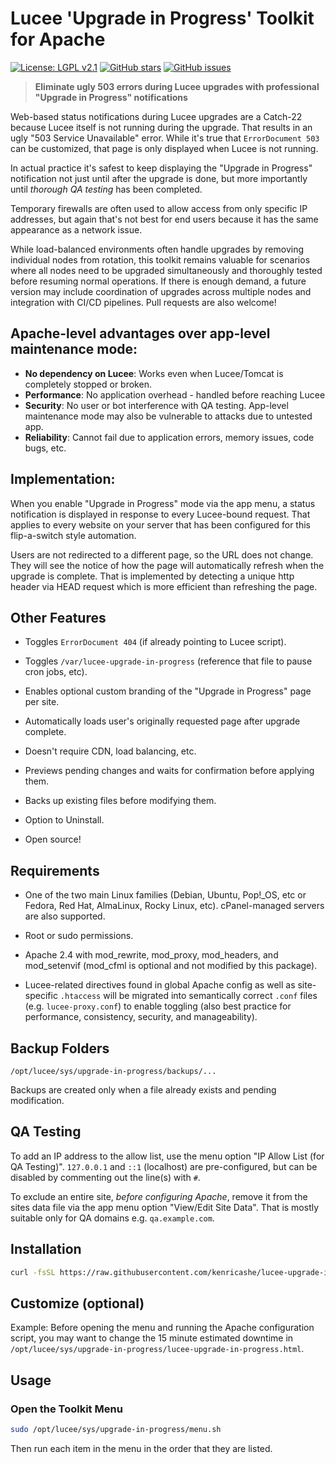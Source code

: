 # Lucee 'Upgrade in Progress' Toolkit for Apache

[![License: LGPL v2.1](https://img.shields.io/badge/License-LGPL%20v2.1-blue.svg)](https://www.gnu.org/licenses/lgpl-2.1)
[![GitHub stars](https://img.shields.io/github/stars/kenricashe/lucee-upgrade-in-progress-toolkit-for-apache.svg)](https://github.com/kenricashe/lucee-upgrade-in-progress-toolkit-for-apache/stargazers)
[![GitHub issues](https://img.shields.io/github/issues/kenricashe/lucee-upgrade-in-progress-toolkit-for-apache.svg)](https://github.com/kenricashe/lucee-upgrade-in-progress-toolkit-for-apache/issues)

> **Eliminate ugly 503 errors during Lucee upgrades with professional "Upgrade in Progress" notifications**

Web-based status notifications during Lucee upgrades are a Catch-22 because Lucee itself is not running during the upgrade. That results in an ugly "503 Service Unavailable" error. While it's true that `ErrorDocument 503` can be customized, that page is only displayed when Lucee is not running.

In actual practice it's safest to keep displaying the "Upgrade in Progress" notification not just until after the upgrade is done, but more importantly until *thorough QA testing* has been completed.

Temporary firewalls are often used to allow access from only specific IP addresses, but again that's not best for end users because it has the same appearance as a network issue.

While load-balanced environments often handle upgrades by removing individual nodes from rotation, this toolkit remains valuable for scenarios where all nodes need to be upgraded simultaneously and thoroughly tested before resuming normal operations. If there is enough demand, a future version
may include coordination of upgrades across multiple nodes and integration with CI/CD pipelines.
Pull requests are also welcome!

## Apache-level advantages over app-level maintenance mode:

- **No dependency on Lucee**: Works even when Lucee/Tomcat is completely stopped or broken.
- **Performance**: No application overhead - handled before reaching Lucee
- **Security**: No user or bot interference with QA testing. App-level maintenance mode may also be vulnerable to attacks due to untested app.
- **Reliability**: Cannot fail due to application errors, memory issues, code bugs, etc.

## Implementation:

When you enable "Upgrade in Progress" mode via the app menu, a status notification is displayed in response to every Lucee-bound request. That applies to every website on your server that has been configured for this flip-a-switch style automation.

Users are not redirected to a different page, so the URL does not change. They will see the notice of how the page will automatically refresh when the upgrade is complete. That is implemented by detecting a unique http header via HEAD request which is more efficient than refreshing the page.

## Other Features

- Toggles `ErrorDocument 404` (if already pointing to Lucee script).

- Toggles `/var/lucee-upgrade-in-progress` (reference that file to pause cron jobs, etc).

- Enables optional custom branding of the "Upgrade in Progress" page per site.

- Automatically loads user's originally requested page after upgrade complete.

- Doesn't require CDN, load balancing, etc.

- Previews pending changes and waits for confirmation before applying them.

- Backs up existing files before modifying them.

- Option to Uninstall.

- Open source!


## Requirements

- One of the two main Linux families (Debian, Ubuntu, Pop!_OS, etc or Fedora, Red Hat, AlmaLinux, Rocky Linux, etc).
cPanel-managed servers are also supported.

- Root or sudo permissions.

- Apache 2.4 with mod_rewrite, mod_proxy, mod_headers, and mod_setenvif (mod_cfml is optional and not modified by this package).

- Lucee-related directives found in global Apache config as well as site-specific `.htaccess` will be migrated into semantically correct `.conf` files (e.g. `lucee-proxy.conf`) to enable toggling (also best practice for performance, consistency, security, and manageability).


## Backup Folders

`/opt/lucee/sys/upgrade-in-progress/backups/...`

Backups are created only when a file already exists and pending modification.


## QA Testing

To add an IP address to the allow list, use the menu option "IP Allow List (for QA Testing)". `127.0.0.1` and `::1` (localhost) are pre-configured, but can be disabled by commenting out the line(s) with `#`.

To exclude an entire site, *before configuring Apache*, remove it from the sites data file via the app menu option "View/Edit Site Data". That is mostly suitable only for QA domains e.g. `qa.example.com`.


## Installation

```bash
curl -fsSL https://raw.githubusercontent.com/kenricashe/lucee-upgrade-in-progress-toolkit-for-apache/main/scripts/install.sh | sudo bash
```

## Customize (optional)

Example: Before opening the menu and running the Apache configuration script,
you may want to change the 15 minute estimated downtime in
`/opt/lucee/sys/upgrade-in-progress/lucee-upgrade-in-progress.html`.

## Usage

### Open the Toolkit Menu

```bash
sudo /opt/lucee/sys/upgrade-in-progress/menu.sh
```

Then run each item in the menu in the order that they are listed.